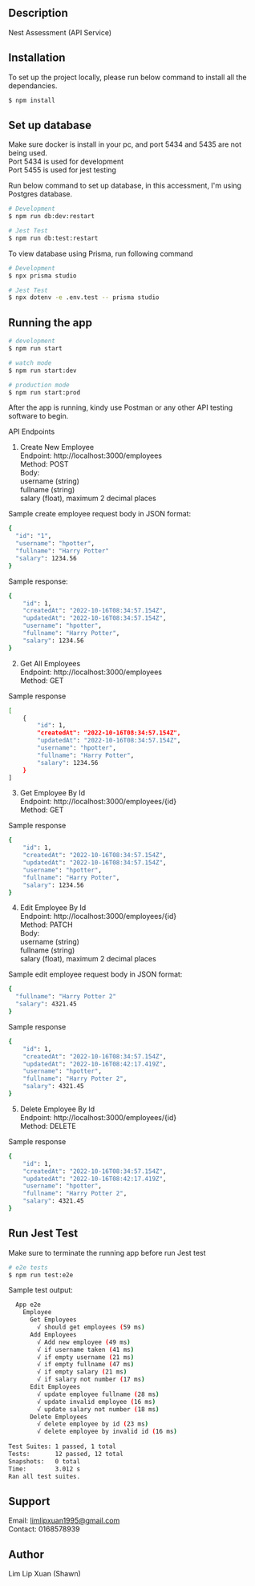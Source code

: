
## Description

Nest Assessment (API Service)

## Installation

To set up the project locally, please run below command to install all the dependancies.
```bash
$ npm install
```
## Set up database

Make sure docker is install in your pc, and port 5434 and 5435 are not being used. </br>
Port 5434 is used for development</br>
Port 5455 is used for jest testing</br>

Run below command to set up database, in this accessment, I'm using Postgres database.
```bash
# Development
$ npm run db:dev:restart

# Jest Test
$ npm run db:test:restart
```
To view database using Prisma, run following command
```bash
# Development
$ npx prisma studio

# Jest Test
$ npx dotenv -e .env.test -- prisma studio
```
## Running the app

```bash
# development
$ npm run start

# watch mode
$ npm run start:dev

# production mode
$ npm run start:prod
```
After the app is running, kindy use Postman or any other API testing software to begin. </br>
 
API Endpoints </br>

1. Create New Employee </br>
Endpoint: http://localhost:3000/employees </br>
Method: POST </br>
Body: </br>
username (string) </br>
fullname (string) </br>
salary (float), maximum 2 decimal places </br>

Sample create employee request body in JSON format: </br>

```bash
{
  "id": "1",
  "username": "hpotter",
  "fullname": "Harry Potter"
  "salary": 1234.56
}
```
Sample response: </br>
```bash
{
    "id": 1,
    "createdAt": "2022-10-16T08:34:57.154Z",
    "updatedAt": "2022-10-16T08:34:57.154Z",
    "username": "hpotter",
    "fullname": "Harry Potter",
    "salary": 1234.56
}
```

2. Get All Employees </br>
Endpoint: http://localhost:3000/employees </br>
Method: GET </br>

Sample response </br>
```bash
[
    {
        "id": 1,
        "createdAt": "2022-10-16T08:34:57.154Z",
        "updatedAt": "2022-10-16T08:34:57.154Z",
        "username": "hpotter",
        "fullname": "Harry Potter",
        "salary": 1234.56
    }
]
```
3. Get Employee By Id </br>
Endpoint: http://localhost:3000/employees/{id} </br>
Method: GET </br>

Sample response </br>
```bash
{
    "id": 1,
    "createdAt": "2022-10-16T08:34:57.154Z",
    "updatedAt": "2022-10-16T08:34:57.154Z",
    "username": "hpotter",
    "fullname": "Harry Potter",
    "salary": 1234.56
}
```

4. Edit Employee By Id </br>
Endpoint: http://localhost:3000/employees/{id} </br>
Method: PATCH </br>
Body: </br>
username (string) </br>
fullname (string) </br>
salary (float), maximum 2 decimal places </br>

Sample edit employee request body in JSON format: </br>

```bash
{
  "fullname": "Harry Potter 2"
  "salary": 4321.45
}
```
Sample response </br>
```bash
{
    "id": 1,
    "createdAt": "2022-10-16T08:34:57.154Z",
    "updatedAt": "2022-10-16T08:42:17.419Z",
    "username": "hpotter",
    "fullname": "Harry Potter 2",
    "salary": 4321.45
}
```

5. Delete Employee By Id </br>
Endpoint: http://localhost:3000/employees/{id} </br>
Method: DELETE </br>

Sample response </br>
```bash
{
    "id": 1,
    "createdAt": "2022-10-16T08:34:57.154Z",
    "updatedAt": "2022-10-16T08:42:17.419Z",
    "username": "hpotter",
    "fullname": "Harry Potter 2",
    "salary": 4321.45
}
```

## Run Jest Test
 Make sure to terminate the running app before run Jest test </br>
 
```bash
# e2e tests
$ npm run test:e2e
```
Sample test output: </br>
```bash
  App e2e                                                                                                                                                     
    Employee                                                                                                                                                  
      Get Employees                                                                                                                                           
        √ should get employees (59 ms)                                                                                                                        
      Add Employees                                                                                                                                           
        √ Add new employee (49 ms)                                                                                                                            
        √ if username taken (41 ms)                                                                                                                           
        √ if empty username (21 ms)                                                                                                                           
        √ if empty fullname (47 ms)                                                                                                                           
        √ if empty salary (21 ms)                                                                                                                             
        √ if salary not number (17 ms)                                                                                                                        
      Edit Employees                                                                                                                                          
        √ update employee fullname (28 ms)                                                                                                                    
        √ update invalid employee (16 ms)                                                                                                                     
        √ update salary not number (18 ms)                                                                                                                    
      Delete Employees                                                                                                                                        
        √ delete employee by id (23 ms)                                                                                                                       
        √ delete employee by invalid id (16 ms)                                                                                                               
                                                                                                                                                              
Test Suites: 1 passed, 1 total                                                                                                                                
Tests:       12 passed, 12 total                                                                                                                              
Snapshots:   0 total
Time:        3.012 s
Ran all test suites.
```
## Support

Email: limlipxuan1995@gmail.com </br>
Contact: 0168578939

## Author

Lim Lip Xuan (Shawn)
